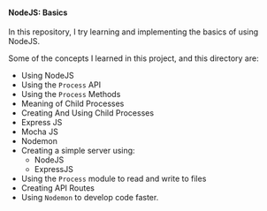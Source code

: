 #### NodeJS: Basics

In this repository, I try learning and implementing the basics of using NodeJS.

Some of the concepts I learned in this project, and this directory are:
- Using NodeJS
- Using the `Process` API
- Using the `Process` Methods
- Meaning of Child Processes
- Creating And Using Child Processes
- Express JS
- Mocha JS
- Nodemon
- Creating a simple server using:
    - NodeJS
    - ExpressJS
- Using the `Process` module to read and write to files
- Creating API Routes
- Using `Nodemon` to develop code faster.
<!--
<br>
<br>
- Redo this project from task 2
-->
